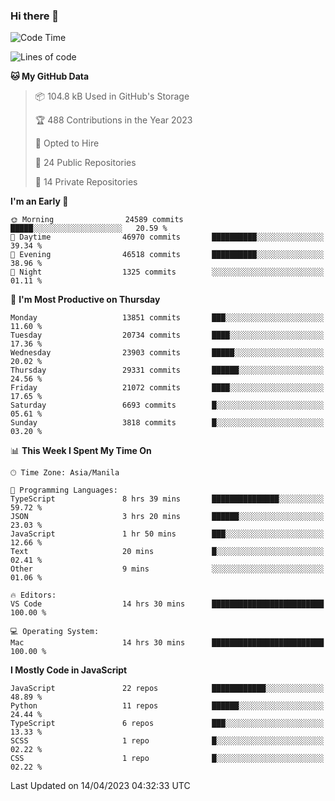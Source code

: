 ### Hi there 👋

<!--START_SECTION:waka-->
![Code Time](http://img.shields.io/badge/Code%20Time-194%20hrs%2015%20mins-blue)

![Lines of code](https://img.shields.io/badge/From%20Hello%20World%20I%27ve%20Written-55.7%20million%20lines%20of%20code-blue)

**🐱 My GitHub Data** 

> 📦 104.8 kB Used in GitHub's Storage 
 > 
> 🏆 488 Contributions in the Year 2023
 > 
> 💼 Opted to Hire
 > 
> 📜 24 Public Repositories 
 > 
> 🔑 14 Private Repositories 
 > 
**I'm an Early 🐤** 

```text
🌞 Morning                24589 commits       █████░░░░░░░░░░░░░░░░░░░░   20.59 % 
🌆 Daytime                46970 commits       ██████████░░░░░░░░░░░░░░░   39.34 % 
🌃 Evening                46518 commits       ██████████░░░░░░░░░░░░░░░   38.96 % 
🌙 Night                  1325 commits        ░░░░░░░░░░░░░░░░░░░░░░░░░   01.11 % 
```
📅 **I'm Most Productive on Thursday** 

```text
Monday                   13851 commits       ███░░░░░░░░░░░░░░░░░░░░░░   11.60 % 
Tuesday                  20734 commits       ████░░░░░░░░░░░░░░░░░░░░░   17.36 % 
Wednesday                23903 commits       █████░░░░░░░░░░░░░░░░░░░░   20.02 % 
Thursday                 29331 commits       ██████░░░░░░░░░░░░░░░░░░░   24.56 % 
Friday                   21072 commits       ████░░░░░░░░░░░░░░░░░░░░░   17.65 % 
Saturday                 6693 commits        █░░░░░░░░░░░░░░░░░░░░░░░░   05.61 % 
Sunday                   3818 commits        █░░░░░░░░░░░░░░░░░░░░░░░░   03.20 % 
```


📊 **This Week I Spent My Time On** 

```text
🕑︎ Time Zone: Asia/Manila

💬 Programming Languages: 
TypeScript               8 hrs 39 mins       ███████████████░░░░░░░░░░   59.72 % 
JSON                     3 hrs 20 mins       ██████░░░░░░░░░░░░░░░░░░░   23.03 % 
JavaScript               1 hr 50 mins        ███░░░░░░░░░░░░░░░░░░░░░░   12.66 % 
Text                     20 mins             █░░░░░░░░░░░░░░░░░░░░░░░░   02.41 % 
Other                    9 mins              ░░░░░░░░░░░░░░░░░░░░░░░░░   01.06 % 

🔥 Editors: 
VS Code                  14 hrs 30 mins      █████████████████████████   100.00 % 

💻 Operating System: 
Mac                      14 hrs 30 mins      █████████████████████████   100.00 % 
```

**I Mostly Code in JavaScript** 

```text
JavaScript               22 repos            ████████████░░░░░░░░░░░░░   48.89 % 
Python                   11 repos            ██████░░░░░░░░░░░░░░░░░░░   24.44 % 
TypeScript               6 repos             ███░░░░░░░░░░░░░░░░░░░░░░   13.33 % 
SCSS                     1 repo              █░░░░░░░░░░░░░░░░░░░░░░░░   02.22 % 
CSS                      1 repo              █░░░░░░░░░░░░░░░░░░░░░░░░   02.22 % 
```




 Last Updated on 14/04/2023 04:32:33 UTC
<!--END_SECTION:waka-->
